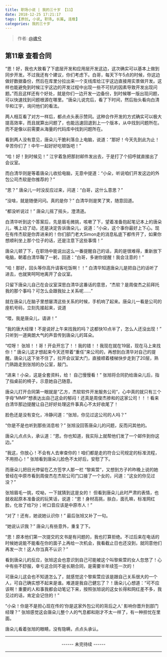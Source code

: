 ```yaml
---
title: 职场小说 | 我的三十岁 【11】
date: 2018-12-25 17:21:17
tags: [原创, 小说, 职场, 长篇, 连载]
categories: 我的三十岁
---
```


> 作者: [@魂兮](http://weibo.com/paigu77)

## 第11章 查看合同

“恩！好，我也大致看了下底层开发和应用层开发这边，这次确实可以基本上做到同步开发。不过我还有个建议，你们考虑下。白哥，每天下午5点的时候，你这边做好数据备份，然后在库里分拉出来一个支线库给江宇这边直接用实景做开发。这样也能避免到时候江宇这边的开发过程中出现一些不可抗的因素导致开发出现问题。”而且这样还有个好处，就是你们一边开发一边备份，到时候哪一版出现问题，可以快速找到问题根源在哪里。“唐朵儿说完后，看了下时间，然后抬头看向白清华和江宇，询问他们的看法。

两人相互看了对方一样后，都点点头表示赞同。这种合作开发的方式确实可以极大提高效率，而且就算出问题了，也能迅速回退到上一个版本，从中找到问题所在。而不是像以前需要从海量的代码库中找到问题所在。

看到两人没有意见，唐朵儿干脆利落合上电脑，说道：“那好！今天先到此为止！辛苦你们了！中午一起好好吃顿饭吧！”

“哈！好！到时候见！” 江宇着急把那封邮件发出去，于是打了个招呼就直接出了会议室。

而白清华则是等着唐朵儿收拾电脑，无意中提道：“小朵，听说咱们开发这边的外包公司杰软是你推荐的？”

“恩？” 唐朵儿一时没反应过来，问道：“白哥，这什么意思？”

“没啥，就是随便问问。真的是你？” 白清华则是笑了笑，随意回道。

“都没听说过！” 唐朵儿摇了摇头，澄清道。

白清华听到这个答案后，先是眉毛微挑，咳嗽了下，望着准备抱起笔记本上的唐朵儿，嘴上动了动，还是决定告诉唐朵儿，说道：“小朵，这个事你最好上下心。现在有传杰软是你弄进来的！你们部门老大Simon走的消息私底下都传开了，如果你想顺利坐上那个位子的话，还是注意下这些事情！”

唐朵儿顿了下，在职场中能说出这么一番提醒自己的话，真的是很难得，重新放下电脑，朝着白清华鞠了一躬，回道：“白哥，多谢你提醒！我会注意的！”

“哈！那好，回头等你高升请客吃饭啊！！” 白清华知道唐朵儿是把自己的话听了进去，也就笑呵呵地离开了会议室。

只留下唐朵儿自己在会议室深思白清华这番话的意思，“杰软？是周俊杰之前拜托我的那个事吗？可怎么会跟我扯上关系呢……”

就在唐朵儿在脑子里想屡清这些关系的时候，手机响了起来。唐朵儿一看是公司的座机号码，立刻先接起来，说道

“喂，我是唐朵儿，请讲！”

“我的唐大经理！不是说好上午来找我的吗？这都快10点半了，怎么人还没出现！” 只听到一道爽朗大气的声音传到唐朵儿的耳朵。

“哎呀！ 张旭！！哥！开会开忘了！！我的错！！我现在就在19层，现在马上来找你！” 唐朵儿这才想起来今天还带着“重任”来公司的，再想到白清华对自己的提醒。唐朵儿这下坐不住了，拉开会议室大门，直接顺着楼梯快步走到了20层，熟门熟路走到张旭的办公室，敲门。

“进来！小朵，这是全套资料，给！ 自己慢慢看！” 张旭将合同扔给唐朵儿后，指了指桌前的椅子，示意她自己随意。

唐朵儿打开合同第一眼就是“乙方，杰软软件开发服务公司”，心中真的就只有三个字母“MMP”想表达出自己这会的郁闷！还真是周俊杰掺和的这家公司！！！看来白清华那边提醒让自己好好处理这件事真心不太好收尾了！

脸色还是没有变化，冷静问道：“张旭，你见过这公司的人吗？”

“你是不是也听到那些消息啦？” 张旭没回答唐朵儿的问题，反而问其他的。

唐朵儿点点头，承认道：“恩。你也知道，我实际上就帮他们发了一个邮件到你这边。”

“我这，你放心！不会有人去审查你的！咱们都是走的符合公司规定的标准流程，不用担心！” 张旭看到唐朵儿脸色不太好后，安慰了下。

而唐朵儿把目光停留在乙方签字人那一栏 “黎紫萱”，又想到方子衿昨晚上说的她曾经在中原市看到周俊杰在杰软公司门口接了一个女的，问道：“这女的你见过没？”

张旭眉毛一挑，哎呦，一下就猜到这是女的！ 但看到唐朵儿此时严肃的表情，也就收起原本准备说的玩笑话，说道：“恩！身材高挑，肤白，面孔嘛，标准网红脸，化妆了给7分；听口音应该是中原市人！”

“对了！还有，她说她认识你！”  最后张旭又补了一句。

“她说认识我？” 唐朵儿有些意外，重复了下。

“恩！原本他们第一次提交的文书是有问题的，我也打算拒绝。不过后来在电话的时候她说能不能看在你的面子上再给一次机会，我看截止日也还没到，就同意他们再发一次！这人你当真不认识？”

看到唐朵儿的反应，张旭这会也意识到自己可能被这个叫黎紫萱的女人忽悠了！心中有些不舒服，幸亏这合同不是长期合同，是需要半年续签一次的！

可唐朵儿这会也不知道怎么了，就感觉这个黎紫萱应该是跟自己关系很大的一个人，可自己确实想不起来是谁。难道是我自己健忘了？！唐朵儿心想道：“可不应该啊！重要的人和事我都会动笔记下来，按照张旭说的这女长得和网红差不多，我见过的话，肯定会记住的！”

“小朵！你是不是担心现在传的’你是这家外包公司的背后之人‘ 影响你晋升到部门经理？” 张旭感觉这会唐朵儿整个人的气息都和刚才不太一样了，有一种担忧在里面。

唐朵儿看着张旭的眼睛，没有隐瞒，点点头承认。

---

<center> ------ 未完待续 ------ </center>

---